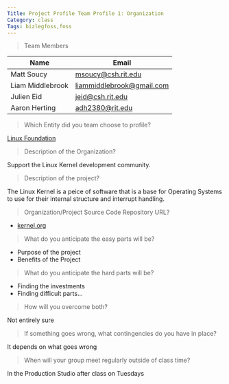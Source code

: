 ```yaml
---
Title: Project Profile Team Profile 1: Organization
Category: class
Tags: bizlegfoss,foss
---
```


>  Team Members

| Name             | Email                       |
|------------------|-----------------------------|
| Matt Soucy       | <msoucy@csh.rit.edu>        |
| Liam Middlebrook | <liammiddlebrook@gmail.com> |
| Julien Eid       | <jeid@csh.rit.edu>          |
| Aaron Herting    | <adh2380@rit.edu>           |

>  Which Entity did you team choose to profile?

[Linux Foundation](http://www.linuxfoundation.org/)

>  Description of the Organization?

Support the Linux Kernel development community.

>  Description of the project?

The Linux Kernel is a peice of software that is a base for Operating Systems to use for their internal structure and interrupt handling.

>  Organization/Project Source Code Repository URL?

- [kernel.org](https://www.kernel.org/)

>  What do you anticipate the easy parts will be?

- Purpose of the project
- Benefits of the Project

>  What do you anticipate the hard parts will be?

- Finding the investments
- Finding difficult parts...

>  How will you overcome both?

Not entirely sure

>  If something goes wrong, what contingencies do you have in place?

It depends on what goes wrong

>  When will your group meet regularly outside of class time?

In the Production Studio after class on Tuesdays

